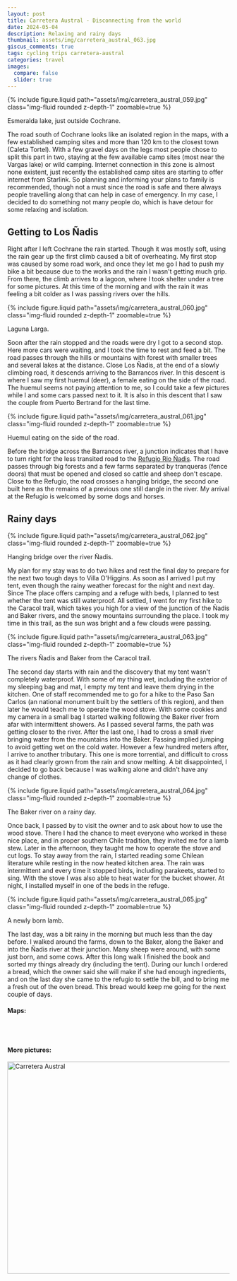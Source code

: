 ```yaml
---
layout: post
title: Carretera Austral - Disconnecting from the world
date: 2024-05-04
description: Relaxing and rainy days
thumbnail: assets/img/carretera_austral_063.jpg
giscus_comments: true
tags: cycling trips carretera-austral
categories: travel
images:
  compare: false
  slider: true
---
```


{% include figure.liquid path="assets/img/carretera_austral_059.jpg" class="img-fluid rounded z-depth-1" zoomable=true %}

<div class="caption">
    Esmeralda lake, just outside Cochrane.
</div>

The road south of Cochrane looks like an isolated region in the maps, with a few established camping sites and more than 120 km to the closest town (Caleta Tortel).
With a few gravel days on the legs most people chose to split this part in two, staying at the few available camp sites (most near the Vargas lake) or wild camping.
Internet connection in this zone is almost none existent, just recently the established camp sites are starting to offer internet from Starlink.
So planning and informing your plans to family is recommended, though not a must since the road is safe and there always people travelling along that can help in case of emergency.
In my case, I decided to do something not many people do, which is have detour for some relaxing and isolation.

## Getting to Los Ñadis

Right after I left Cochrane the rain started.
Though it was mostly soft, using the rain gear up the first climb caused a bit of overheating.
My first stop was caused by some road work, and once they let me go I had to push my bike a bit because due to the works and the rain I wasn't getting much grip.
From there, the climb arrives to a lagoon, where I took shelter under a tree for some pictures.
At this time of the morning and with the rain it was feeling a bit colder as I was passing rivers over the hills.

{% include figure.liquid path="assets/img/carretera_austral_060.jpg" class="img-fluid rounded z-depth-1" zoomable=true %}

<div class="caption">
    Laguna Larga.
</div>

Soon after the rain stopped and the roads were dry I got to a second stop.
Here more cars were waiting, and I took the time to rest and feed a bit.
The road passes through the hills or mountains with forest with smaller trees and several lakes at the distance.
Close Los Ñadis, at the end of a slowly climbing road, it descends arriving to the Barrancos river.
In this descent is where I saw my first huemul (deer), a female eating on the side of the road.
The huemul seems not paying attention to me, so I could take a few pictures while I and some cars passed next to it.
It is also in this descent that I saw the couple from Puerto Bertrand for the last time.

{% include figure.liquid path="assets/img/carretera_austral_061.jpg" class="img-fluid rounded z-depth-1" zoomable=true %}

<div class="caption">
    Huemul eating on the side of the road.
</div>

Before the bridge across the Barrancos river, a junction indicates that I have to turn right for the less transited road to the [Refugio Rio Ñadis](https://www.instagram.com/refugiorionadis/).
The road passes through big forests and a few farms separated by tranqueras (fence doors) that must be opened and closed so cattle and sheep don't escape.
Close to the Refugio, the road crosses a hanging bridge, the second one built here as the remains of a previous one still dangle in the river.
My arrival at the Refugio is welcomed by some dogs and horses.

## Rainy days

{% include figure.liquid path="assets/img/carretera_austral_062.jpg" class="img-fluid rounded z-depth-1" zoomable=true %}

<div class="caption">
    Hanging bridge over the river Ñadis.
</div>

My plan for my stay was to do two hikes and rest the final day to prepare for the next two tough days to Villa O'Higgins.
As soon as I arrived I put my tent, even though the rainy weather forecast for the night and next day.
Since The place offers camping and a refuge with beds, I planned to test whether the tent was still waterproof.
All settled, I went for my first hike to the Caracol trail, which takes you high for a view of the junction of the Ñadis and Baker rivers, and the snowy mountains surrounding the place.
I took my time in this trail, as the sun was bright and a few clouds were passing.

{% include figure.liquid path="assets/img/carretera_austral_063.jpg" class="img-fluid rounded z-depth-1" zoomable=true %}

<div class="caption">
    The rivers Ñadis and Baker from the Caracol trail.
</div>

The second day starts with rain and the discovery that my tent wasn't completely waterproof.
With some of my thing wet, including the exterior of my sleeping bag and mat, I empty my tent and leave them drying in the kitchen.
One of staff recommended me to go for a hike to the Paso San Carlos (an national monument built by the settlers of this region), and then later he would teach me to operate the wood stove.
With some cookies and my camera in a small bag I started walking following the Baker river from afar with intermittent showers.
As I passed several farms, the path was getting closer to the river.
After the last one, I had to cross a small river bringing water from the mountains into the Baker.
Passing implied jumping to avoid getting wet on the cold water.
However a few hundred meters after, I arrive to another tributary.
This one is more torrential, and difficult to cross as it had clearly grown from the rain and snow melting.
A bit disappointed, I decided to go back because I was walking alone and didn't have any change of clothes.

{% include figure.liquid path="assets/img/carretera_austral_064.jpg" class="img-fluid rounded z-depth-1" zoomable=true %}

<div class="caption">
    The Baker river on a rainy day.
</div>

Once back, I passed by to visit the owner and to ask about how to use the wood stove.
There I had the chance to meet everyone who worked in these nice place, and in proper southern Chile tradition, they invited me for a lamb stew.
Later in the afternoon, they taught me how to operate the stove and cut logs.
To stay away from the rain, I started reading some Chilean literature while resting in the now heated kitchen area.
The rain was intermittent and every time it stopped birds, including parakeets, started to sing.
With the stove I was also able to heat water for the bucket shower.
At night, I installed myself in one of the beds in the refuge.

{% include figure.liquid path="assets/img/carretera_austral_065.jpg" class="img-fluid rounded z-depth-1" zoomable=true %}

<div class="caption">
    A newly born lamb.
</div>

The last day, was a bit rainy in the morning but much less than the day before.
I walked around the farms, down to the Baker, along the Baker and into the Ñadis river at their junction.
Many sheep were around, with some just born, and some cows.
After this long walk I finished the book and sorted my things already dry (including the tent).
During our lunch I ordered a bread, which the owner said she will make if she had enough ingredients, and on the last day she came to the refugio to settle the bill, and to bring me a fresh out of the oven bread.
This bread would keep me going for the next couple of days.


#### Maps:

<div class="strava-embed-placeholder" data-embed-type="activity" data-embed-id="10147942395" data-style="standard"></div><script src="https://strava-embeds.com/embed.js"></script>

<br/><br/>


#### More pictures:

<a data-flickr-embed="true" data-header="true" href="https://www.flickr.com/photos/faoch/albums/72177720313509568" title="Carretera Austral"><img src="https://live.staticflickr.com/65535/53409424323_e204897c05_z.jpg" width="640" height="480" alt="Carretera Austral"/></a><script async src="//embedr.flickr.com/assets/client-code.js" charset="utf-8"></script>
